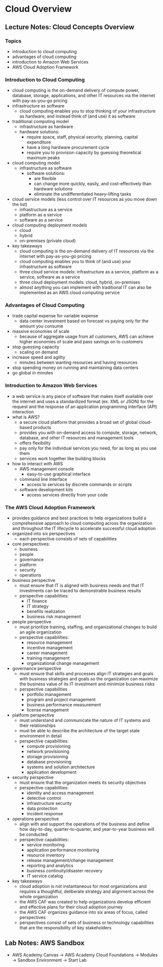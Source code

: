 # Cloud Overview

## Lecture Notes: Cloud Concepts Overview

### Topics

* introduction to cloud computing
* advantages of cloud computing
* introduction to Amazon Web Services
* AWS Cloud Adoption Framework

### Introduction to Cloud Computing

* cloud computing is the on-demand delivery of compute power, database, storage, applications, and other IT resources via the internet with pay-as-you-go pricing
* infrastructure as software
  * cloud computing enables you to stop thinking of your infrastructure as hardware, and instead think of (and use) it as software
* traditional computing model
  * infrastructure as hardware
  * hardware solutions:
    * require space, staff, physical security, planning, capital expenditure
    * have a long hardware procurement cycle
    * require you to provision capacity by guessing theoretical maximum peaks
* cloud computing model
  * infrastructure as software
    * software solutions:
      * are flexible
      * can change more quickly, easily, and cost-effectively than hardware solutions
      * eliminate the undifferentiated heavy-lifting tasks
* cloud service models (less control over IT resources as you move down the list)
  * infrastructure as a service
  * platform as a service
  * software as a service
* cloud computing deployment models
  * cloud
  * hybrid
  * on-premises (private cloud)
* key takeaways
  * cloud computing is the on-demand delivery of IT resources via the internet with pay-as-you-go pricing
  * cloud computing enables you to think of (and use) your infrastructure as software
  * three cloud service models: infrastructure as a service, platform as a service, software as a service
  * three cloud deployment models: cloud, hybrid, on-premises
  * almost anything you can implement with traditional IT can also be implemented as an AWS cloud computing service

### Advantages of Cloud Computing

* trade capital expense for variable expense
  * data center investment based on forecast vs paying only for the amount you consume
* massive economies of scale
  * because of aggregate usage from all customers, AWS can achieve higher economies of scale and pass savings on to customers
* stop guessing capacity
  * scaling on demand
* increase speed and agility
  * minutes between wanting resources and having resources
* stop spending money on running and maintaining data centers
* go global in minutes

### Introduction to Amazon Web Services

* a web service is any piece of software that makes itself available over the internet and uses a standardized format (ex. XML or JSON) for the request and the response of an application programming interface (API) interaction
* what is AWS?
  * a secure cloud platform that provides a broad set of global cloud-based products
  * provides you with on-demand access to compute, storage, network, database, and other IT resources and management tools
  * offers flexibility
  * pay only for the individual services you need, for as long as you use them
  * services work together like building blocks
* how to interact with AWS
  * AWS management console
    * easy-to-use graphical interface
  * command line interface
    * access to services by discrete commands or scripts
  * software development kits
    * access services directly from your code

### The AWS Cloud Adoption Framework

* provides guidance and best practices to help organizations build a comprehensive approach to cloud computing across the organization and throughout the IT lifecycle to accelerate successful cloud adoption
* organized into six perspectives
  * each perspective consists of sets of capabilities
* core perspectives:
  * business
  * people
  * governance
  * platform
  * security
  * operations
* business perspective
  * must ensure that IT is aligned with business needs and that IT investments can be traced to demonstrable business results
  * perspective capabilities:
    * IT finance
    * IT strategy
    * benefits realization
    * business risk management
* people perspective
  * must prioritize training, staffing, and organizational changes to build an agile organization
  * perspective capabilities:
    * resource management
    * incentive management
    * career management
    * training management
    * organizational change management
* governance perspective
  * must ensure that skills and processes align IT strategies and goals with business strategies and goals so the organization can maximize the business value of its IT investment and minimize business risks
  * perspective capabilities
    * portfolio management
    * program and project management
    * business performance measurement
    * license management
* platform perspective
  * must understand and communicate the nature of IT systems and their relationships
  * must be able to describe the architecture of the target state environment in detail
  * perspective capabilities:
    * compute provisioning
    * network provisioning
    * storage provisioning
    * database provisioning
    * systems and solution architecture
    * application development
* security perspective
  * must ensure that the organization meets its security objectives
  * perspective capabilities:
    * identity and access management
    * detective control
    * infrastructure security
    * data protection
    * incident response
* operations perspective
  * align with and support the operations of the business and define how day-to-day, quarter-to-quarter, and year-to-year business will be conducted
  * perspective capabilities:
    * service monitoring
    * application performance monitoring
    * resource inventory
    * release management/change management
    * reporting and analytics
    * business continuity/disaster recovery
    * IT service catalog
* key takeaways
  * cloud adoption is not instantaneous for most organizations and requires a thoughtful, deliberate strategy and alignment across the whole organization
  * the AWS CAF was created to help organizations develop efficient and effective plans for their cloud adoption journey
  * the AWS CAF organizes guidance into six areas of focus, called perspectives
  * perspectives consist of sets of business or technology capabilities that are the responsibility of key stakeholders

## Lab Notes: AWS Sandbox

* AWS Academy Canvas -> AWS Academy Cloud Foundations -> Modules -> Sandbox Environment -> Start Lab
